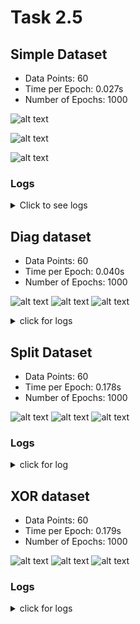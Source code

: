 # Task 2.5

## Simple Dataset

- Data Points: 60
- Time per Epoch: 0.027s
- Number of Epochs: 1000

![alt text](<Simple Hyperparametes.png>)

![alt text](<Simple dataset trained.png>)

![alt text](Simple_dataset_loss.png)

### Logs
<details>

<summary> Click to see logs </summary>
        Epoch: 0/1000, loss: 0, correct: 0
        Epoch: 0/1000, loss: 0, correct: 0
        Epoch: 0/1000, loss: 0, correct: 0
        Epoch: 0/1000, loss: 0, correct: 0
        Epoch: 0/1000, loss: 0, correct: 0
        Epoch: 10/1000, loss: 40.66641671388882, correct: 32
        Epoch: 20/1000, loss: 39.97227947459174, correct: 32
        Epoch: 30/1000, loss: 39.3183296648064, correct: 32
        Epoch: 40/1000, loss: 38.6798343708346, correct: 32
        Epoch: 50/1000, loss: 38.03690519707338, correct: 32
        Epoch: 60/1000, loss: 37.373045835148865, correct: 32
        Epoch: 70/1000, loss: 36.67419120360861, correct: 32
        Epoch: 80/1000, loss: 35.93175612071246, correct: 32
        Epoch: 90/1000, loss: 35.13738612100316, correct: 32
        Epoch: 100/1000, loss: 34.28801006774581, correct: 32
        Epoch: 110/1000, loss: 33.38525808154046, correct: 32
        Epoch: 120/1000, loss: 32.43518741484104, correct: 45
        Epoch: 130/1000, loss: 31.43870098618768, correct: 47
        Epoch: 140/1000, loss: 30.396147565921996, correct: 47
        Epoch: 150/1000, loss: 29.33368306844758, correct: 47
        Epoch: 160/1000, loss: 28.26142815270128, correct: 48
        Epoch: 170/1000, loss: 27.1984339214092, correct: 50
        Epoch: 180/1000, loss: 26.13019916290703, correct: 51
        Epoch: 190/1000, loss: 25.05677232675776, correct: 54
        Epoch: 200/1000, loss: 23.98343612398844, correct: 55
        Epoch: 210/1000, loss: 22.917472567046133, correct: 55
        Epoch: 220/1000, loss: 21.86701842228461, correct: 56
        Epoch: 230/1000, loss: 20.84038002781018, correct: 57
        Epoch: 240/1000, loss: 19.85571497045329, correct: 57
        Epoch: 250/1000, loss: 18.952630486868152, correct: 57
        Epoch: 260/1000, loss: 18.110198314894088, correct: 58
        Epoch: 270/1000, loss: 17.31524854212857, correct: 58
        Epoch: 280/1000, loss: 16.57783233834722, correct: 58
        Epoch: 290/1000, loss: 15.902121400517245, correct: 58
        Epoch: 300/1000, loss: 15.273165304680804, correct: 58
        Epoch: 310/1000, loss: 14.688857040848461, correct: 58
        Epoch: 320/1000, loss: 14.149175481482697, correct: 58
        Epoch: 330/1000, loss: 13.648913348602251, correct: 58
        Epoch: 340/1000, loss: 13.183965577970941, correct: 58
        Epoch: 350/1000, loss: 12.747262374897385, correct: 59
        Epoch: 360/1000, loss: 12.33383397726282, correct: 59
        Epoch: 370/1000, loss: 11.941987488229607, correct: 59
        Epoch: 380/1000, loss: 11.571998314984318, correct: 59
        Epoch: 390/1000, loss: 11.225845204459889, correct: 59
        Epoch: 400/1000, loss: 10.900036245314563, correct: 59
        Epoch: 410/1000, loss: 10.591072249961318, correct: 59
        Epoch: 420/1000, loss: 10.29710255111091, correct: 59
        Epoch: 430/1000, loss: 10.0171150487664, correct: 59
        Epoch: 440/1000, loss: 9.750217314098172, correct: 59
        Epoch: 450/1000, loss: 9.495586473130452, correct: 59
        Epoch: 460/1000, loss: 9.252461191710735, correct: 59
        Epoch: 470/1000, loss: 9.022687004582705, correct: 59
        Epoch: 480/1000, loss: 8.80587568473579, correct: 59
        Epoch: 490/1000, loss: 8.599505256735931, correct: 59
        Epoch: 500/1000, loss: 8.401977347124355, correct: 59
        Epoch: 510/1000, loss: 8.212715735289386, correct: 59
        Epoch: 520/1000, loss: 8.031174313775177, correct: 59
        Epoch: 530/1000, loss: 7.856894861180704, correct: 59
        Epoch: 540/1000, loss: 7.689453838794261, correct: 59
        Epoch: 550/1000, loss: 7.528459411782259, correct: 59
        Epoch: 560/1000, loss: 7.373548768078271, correct: 59
        Epoch: 570/1000, loss: 7.2243856739939645, correct: 59
        Epoch: 580/1000, loss: 7.080658243920734, correct: 59
        Epoch: 590/1000, loss: 6.942100830275266, correct: 59
        Epoch: 600/1000, loss: 6.808424983791786, correct: 59
        Epoch: 610/1000, loss: 6.679383543421545, correct: 59
        Epoch: 620/1000, loss: 6.554729679918693, correct: 59
        Epoch: 630/1000, loss: 6.434245580842857, correct: 59
        Epoch: 640/1000, loss: 6.31772933544497, correct: 59
        Epoch: 650/1000, loss: 6.204992247856137, correct: 59
        Epoch: 660/1000, loss: 6.095857777155865, correct: 59
        Epoch: 670/1000, loss: 5.99016057105509, correct: 59
        Epoch: 680/1000, loss: 5.887745583993832, correct: 59
        Epoch: 690/1000, loss: 5.788467272173907, correct: 59
        Epoch: 700/1000, loss: 5.6921888587542435, correct: 59
        Epoch: 710/1000, loss: 5.598781663015, correct: 59
        Epoch: 720/1000, loss: 5.50812448782009, correct: 59
        Epoch: 730/1000, loss: 5.420104202037484, correct: 59
        Epoch: 740/1000, loss: 5.334611995251909, correct: 59
        Epoch: 750/1000, loss: 5.251545490632873, correct: 59
        Epoch: 760/1000, loss: 5.170808334226578, correct: 59
        Epoch: 770/1000, loss: 5.092309294914167, correct: 59
        Epoch: 780/1000, loss: 5.015961907636807, correct: 59
        Epoch: 790/1000, loss: 4.941684146670681, correct: 59
        Epoch: 800/1000, loss: 4.8693981261821815, correct: 59
        Epoch: 810/1000, loss: 4.799029825572957, correct: 59
        Epoch: 820/1000, loss: 4.730508837353508, correct: 59
        Epoch: 830/1000, loss: 4.663768135490884, correct: 59
        Epoch: 840/1000, loss: 4.598743862364912, correct: 59
        Epoch: 850/1000, loss: 4.53537513264031, correct: 59
        Epoch: 860/1000, loss: 4.473603852519642, correct: 59
        Epoch: 870/1000, loss: 4.4133745529859185, correct: 59
        Epoch: 880/1000, loss: 4.354634235774808, correct: 59
        Epoch: 890/1000, loss: 4.297332230935383, correct: 59
        Epoch: 900/1000, loss: 4.241420064946854, correct: 59
        Epoch: 910/1000, loss: 4.186851338456997, correct: 60
        Epoch: 920/1000, loss: 4.133581612797024, correct: 60
        Epoch: 930/1000, loss: 4.0815683045085365, correct: 60
        Epoch: 940/1000, loss: 4.030770587191221, correct: 60
        Epoch: 950/1000, loss: 3.9811493000459626, correct: 60
        Epoch: 960/1000, loss: 3.9326668625477184, correct: 60
        Epoch: 970/1000, loss: 3.8852871947366086, correct: 60
        Epoch: 980/1000, loss: 3.83897564266385, correct: 60
        Epoch: 990/1000, loss: 3.7936989085734565, correct: 60
        Epoch: 1000/1000, loss: 3.749424985439748, correct: 60

</details>

## Diag dataset
- Data Points: 60
- Time per Epoch: 0.040s
- Number of Epochs: 1000

![alt text](<Diag Hyper.png>)
![alt text](<Diag dataset trained.png>)
![alt text](<Diag loss.png>)

<details>

### Logs
<summary>click for logs </summary>

        Epoch: 0/1000, loss: 0, correct: 0
        Epoch: 10/1000, loss: 26.72271376503763, correct: 53
        Epoch: 20/1000, loss: 21.7826788572795, correct: 53
        Epoch: 30/1000, loss: 19.768828468937794, correct: 53
        Epoch: 40/1000, loss: 18.952149974315617, correct: 53
        Epoch: 50/1000, loss: 18.563232377296575, correct: 53
        Epoch: 60/1000, loss: 18.326364635901633, correct: 53
        Epoch: 70/1000, loss: 18.155975272668655, correct: 53
        Epoch: 80/1000, loss: 18.01948533099201, correct: 53
        Epoch: 90/1000, loss: 17.89383018304273, correct: 53
        Epoch: 100/1000, loss: 17.77099343097421, correct: 53
        Epoch: 110/1000, loss: 17.65004110559787, correct: 53
        Epoch: 120/1000, loss: 17.52721574393752, correct: 53
        Epoch: 130/1000, loss: 17.40163821112213, correct: 53
        Epoch: 140/1000, loss: 17.272973588122337, correct: 53
        Epoch: 150/1000, loss: 17.14099120804634, correct: 53
        Epoch: 160/1000, loss: 17.005465446994773, correct: 53
        Epoch: 170/1000, loss: 16.866273614645664, correct: 53
        Epoch: 180/1000, loss: 16.723306857181072, correct: 53
        Epoch: 190/1000, loss: 16.576474976903935, correct: 53
        Epoch: 200/1000, loss: 16.42569558467106, correct: 53
        Epoch: 210/1000, loss: 16.270893883588858, correct: 53
        Epoch: 220/1000, loss: 16.111999176192498, correct: 53
        Epoch: 230/1000, loss: 15.948939755858213, correct: 53
        Epoch: 240/1000, loss: 15.781637690803898, correct: 53
        Epoch: 250/1000, loss: 15.610024328190374, correct: 53
        Epoch: 260/1000, loss: 15.434042617515502, correct: 53
        Epoch: 270/1000, loss: 15.253648216963601, correct: 53
        Epoch: 280/1000, loss: 15.06888034742457, correct: 53
        Epoch: 290/1000, loss: 14.879889562608899, correct: 53
        Epoch: 300/1000, loss: 14.686760490856747, correct: 53
        Epoch: 310/1000, loss: 14.4894248671194, correct: 53
        Epoch: 320/1000, loss: 14.28797310341585, correct: 53
        Epoch: 330/1000, loss: 14.082592676390203, correct: 53
        Epoch: 340/1000, loss: 13.87345806666258, correct: 53
        Epoch: 350/1000, loss: 13.660586780278388, correct: 53
        Epoch: 360/1000, loss: 13.444063971253998, correct: 53
        Epoch: 370/1000, loss: 13.22401841337258, correct: 53
        Epoch: 380/1000, loss: 13.000611412327377, correct: 53
        Epoch: 390/1000, loss: 12.775866244255711, correct: 53
        Epoch: 400/1000, loss: 12.560124079137857, correct: 53
        Epoch: 410/1000, loss: 12.343255903420184, correct: 53
        Epoch: 420/1000, loss: 12.126002762786522, correct: 53
        Epoch: 430/1000, loss: 11.908390625081807, correct: 53
        Epoch: 440/1000, loss: 11.69043883180865, correct: 53
        Epoch: 450/1000, loss: 11.472020426929596, correct: 53
        Epoch: 460/1000, loss: 11.255208106339166, correct: 53
        Epoch: 470/1000, loss: 11.038034228200079, correct: 53
        Epoch: 480/1000, loss: 10.821766409897696, correct: 53
        Epoch: 490/1000, loss: 10.606250292338498, correct: 54
        Epoch: 500/1000, loss: 10.391590562077859, correct: 54
        Epoch: 510/1000, loss: 10.17797823594215, correct: 54
        Epoch: 520/1000, loss: 9.966220521916306, correct: 54
        Epoch: 530/1000, loss: 9.755297136831691, correct: 54
        Epoch: 540/1000, loss: 9.545724293287156, correct: 54
        Epoch: 550/1000, loss: 9.337780906278336, correct: 54
        Epoch: 560/1000, loss: 9.133326630223738, correct: 55
        Epoch: 570/1000, loss: 8.930369000938539, correct: 56
        Epoch: 580/1000, loss: 8.730210061829654, correct: 56
        Epoch: 590/1000, loss: 8.531934967843634, correct: 56
        Epoch: 600/1000, loss: 8.33629468407499, correct: 56
        Epoch: 610/1000, loss: 8.1439624511648, correct: 56
        Epoch: 620/1000, loss: 7.954141546483041, correct: 57
        Epoch: 630/1000, loss: 7.767467938918778, correct: 58
        Epoch: 640/1000, loss: 7.584922546431957, correct: 58
        Epoch: 650/1000, loss: 7.4052416621133395, correct: 58
        Epoch: 660/1000, loss: 7.229347773510189, correct: 58
        Epoch: 670/1000, loss: 7.057685396699719, correct: 58
        Epoch: 680/1000, loss: 6.889497218555314, correct: 58
        Epoch: 690/1000, loss: 6.725431602018964, correct: 58
        Epoch: 700/1000, loss: 6.565195777609063, correct: 58
        Epoch: 710/1000, loss: 6.409470338512731, correct: 58
        Epoch: 720/1000, loss: 6.25850535438115, correct: 58
        Epoch: 730/1000, loss: 6.111226262114791, correct: 58
        Epoch: 740/1000, loss: 5.96758949170509, correct: 58
        Epoch: 750/1000, loss: 5.8282246454692, correct: 58
        Epoch: 760/1000, loss: 5.692704336238169, correct: 58
        Epoch: 770/1000, loss: 5.560513874932069, correct: 58
        Epoch: 780/1000, loss: 5.43246618766497, correct: 58
        Epoch: 790/1000, loss: 5.308213794283866, correct: 58
        Epoch: 800/1000, loss: 5.188013639319213, correct: 59
        Epoch: 810/1000, loss: 5.072093385414103, correct: 59
        Epoch: 820/1000, loss: 4.959710136624371, correct: 59
        Epoch: 830/1000, loss: 4.8507268197838735, correct: 59
        Epoch: 840/1000, loss: 4.745544393080181, correct: 59
        Epoch: 850/1000, loss: 4.6436418804778405, correct: 59
        Epoch: 860/1000, loss: 4.544577049598798, correct: 59
        Epoch: 870/1000, loss: 4.448507336724049, correct: 59
        Epoch: 880/1000, loss: 4.355433011438919, correct: 59
        Epoch: 890/1000, loss: 4.265597722569588, correct: 59
        Epoch: 900/1000, loss: 4.178737212867274, correct: 59
        Epoch: 910/1000, loss: 4.095104170742048, correct: 59
        Epoch: 920/1000, loss: 4.013874592685899, correct: 59
        Epoch: 930/1000, loss: 3.935444535385456, correct: 60
        Epoch: 940/1000, loss: 3.8589894434643557, correct: 60
        Epoch: 950/1000, loss: 3.7851942525682087, correct: 60
        Epoch: 960/1000, loss: 3.713521775388863, correct: 60
        Epoch: 970/1000, loss: 3.6438490569920803, correct: 60
        Epoch: 980/1000, loss: 3.57718295444152, correct: 60
        Epoch: 990/1000, loss: 3.5128097864393513, correct: 60
        Epoch: 1000/1000, loss: 3.450317348751669, correct: 60

</details>

## Split Dataset
- Data Points: 60
- Time per Epoch: 0.178s
- Number of Epochs: 1000

![alt text](<Split hyper.png>)
![alt text](<Split image.png>)
![alt text](<SPlit loss.png>)

### Logs

<details>

<summary> click for log </summary>

        Epoch: 0/1000, loss: 0, correct: 0  
        Epoch: 10/1000, loss: 36.911340342549025, correct: 40  
        Epoch: 20/1000, loss: 36.310097256300445, correct: 39  
        Epoch: 30/1000, loss: 35.425556876741915, correct: 43  
        Epoch: 40/1000, loss: 35.23475565056721, correct: 43
        Epoch: 50/1000, loss: 35.043179576615834, correct: 43
        Epoch: 60/1000, loss: 34.84409175905893, correct: 44
        Epoch: 70/1000, loss: 34.63035408252627, correct: 44
        Epoch: 80/1000, loss: 34.40636314942606, correct: 44
        Epoch: 90/1000, loss: 34.19390375356776, correct: 44
        Epoch: 100/1000, loss: 33.974593950356756, correct: 44
        Epoch: 110/1000, loss: 33.75063957454392, correct: 45
        Epoch: 120/1000, loss: 33.521425134969284, correct: 45
        Epoch: 130/1000, loss: 33.28527336201723, correct: 45
        Epoch: 140/1000, loss: 33.038716229873174, correct: 44
        Epoch: 150/1000, loss: 32.78209280702144, correct: 44
        Epoch: 160/1000, loss: 32.518320907915495, correct: 44
        Epoch: 170/1000, loss: 32.23874013809563, correct: 45
        Epoch: 180/1000, loss: 31.935073391952248, correct: 44
        Epoch: 190/1000, loss: 31.634887716195813, correct: 44
        Epoch: 200/1000, loss: 31.332791460922436, correct: 44
        Epoch: 210/1000, loss: 31.022716350094203, correct: 44
        Epoch: 220/1000, loss: 30.703583325338567, correct: 44
        Epoch: 230/1000, loss: 30.36310648779538, correct: 44
        Epoch: 240/1000, loss: 30.000090505674855, correct: 44
        Epoch: 250/1000, loss: 29.58226077416332, correct: 45
        Epoch: 260/1000, loss: 29.173263845408407, correct: 45
        Epoch: 270/1000, loss: 28.762725313391766, correct: 45
        Epoch: 280/1000, loss: 28.363090417878865, correct: 46
        Epoch: 290/1000, loss: 27.954039201205166, correct: 46
        Epoch: 300/1000, loss: 27.537043041907197, correct: 48
        Epoch: 310/1000, loss: 27.10950822312351, correct: 49
        Epoch: 320/1000, loss: 26.680238892292437, correct: 49
        Epoch: 330/1000, loss: 26.24564530536475, correct: 50
        Epoch: 340/1000, loss: 25.80545812954856, correct: 50
        Epoch: 350/1000, loss: 25.358181042410813, correct: 50
        Epoch: 360/1000, loss: 24.90423464863179, correct: 51
        Epoch: 370/1000, loss: 24.444586477893836, correct: 53
        Epoch: 380/1000, loss: 23.983864878694803, correct: 53
        Epoch: 390/1000, loss: 23.521247520818157, correct: 53
        Epoch: 400/1000, loss: 23.05714181492224, correct: 53
        Epoch: 410/1000, loss: 22.590217192332982, correct: 53
        Epoch: 420/1000, loss: 22.124330869668558, correct: 54
        Epoch: 430/1000, loss: 21.65702257376482, correct: 55
        Epoch: 440/1000, loss: 21.18963311984202, correct: 55
        Epoch: 450/1000, loss: 20.72651530596087, correct: 55
        Epoch: 460/1000, loss: 20.26548395227608, correct: 56
        Epoch: 470/1000, loss: 19.80660829030451, correct: 56
        Epoch: 480/1000, loss: 19.351454510378243, correct: 56
        Epoch: 490/1000, loss: 18.904702064779173, correct: 56
        Epoch: 500/1000, loss: 18.467991209357436, correct: 56
        Epoch: 510/1000, loss: 18.038600869746094, correct: 56
        Epoch: 520/1000, loss: 17.616462104924732, correct: 56
        Epoch: 530/1000, loss: 17.202130700990608, correct: 56
        Epoch: 540/1000, loss: 16.797770899801424, correct: 56
        Epoch: 550/1000, loss: 16.399832952887603, correct: 56
        Epoch: 560/1000, loss: 16.01010168506385, correct: 57
        Epoch: 570/1000, loss: 15.622369630071207, correct: 58
        Epoch: 580/1000, loss: 15.240370890753285, correct: 58
        Epoch: 590/1000, loss: 14.861940599962956, correct: 58
        Epoch: 600/1000, loss: 14.494932222130958, correct: 58
        Epoch: 610/1000, loss: 14.139108060600753, correct: 58
        Epoch: 620/1000, loss: 13.781736033037744, correct: 58
        Epoch: 630/1000, loss: 13.436776053033721, correct: 58
        Epoch: 640/1000, loss: 13.100318148457603, correct: 58
        Epoch: 650/1000, loss: 12.772913752249453, correct: 58
        Epoch: 660/1000, loss: 12.460291863053348, correct: 58
        Epoch: 670/1000, loss: 12.1660296908564, correct: 58
        Epoch: 680/1000, loss: 11.899297867355491, correct: 58
        Epoch: 690/1000, loss: 11.643991921295923, correct: 58
        Epoch: 700/1000, loss: 11.39708211080942, correct: 58
        Epoch: 710/1000, loss: 11.15992250996391, correct: 58
        Epoch: 720/1000, loss: 10.931660442384144, correct: 58
        Epoch: 730/1000, loss: 10.712093403952917, correct: 58
        Epoch: 740/1000, loss: 10.500927817919125, correct: 58
        Epoch: 750/1000, loss: 10.297491812825754, correct: 58
        Epoch: 760/1000, loss: 10.101472797334193, correct: 58
        Epoch: 770/1000, loss: 9.913957723564138, correct: 58
        Epoch: 780/1000, loss: 9.733617209603105, correct: 58
        Epoch: 790/1000, loss: 9.560259821001143, correct: 58
        Epoch: 800/1000, loss: 9.39304793448064, correct: 58
        Epoch: 810/1000, loss: 9.231782532117856, correct: 58
        Epoch: 820/1000, loss: 9.076684789393415, correct: 58
        Epoch: 830/1000, loss: 8.927220079026233, correct: 58
        Epoch: 840/1000, loss: 8.782889273335847, correct: 58
        Epoch: 850/1000, loss: 8.643876718899502, correct: 58
        Epoch: 860/1000, loss: 8.509077195523867, correct: 58
        Epoch: 870/1000, loss: 8.379342488145074, correct: 58
        Epoch: 880/1000, loss: 8.25374680865081, correct: 58
        Epoch: 890/1000, loss: 8.131959178310305, correct: 58
        Epoch: 900/1000, loss: 8.014344328839675, correct: 58
        Epoch: 910/1000, loss: 7.900458803837101, correct: 58
        Epoch: 920/1000, loss: 7.7899938287124835, correct: 58
        Epoch: 930/1000, loss: 7.682730743826313, correct: 58
        Epoch: 940/1000, loss: 7.5787818797133335, correct: 58
        Epoch: 950/1000, loss: 7.47797490344107, correct: 58
        Epoch: 960/1000, loss: 7.380574012006114, correct: 58
        Epoch: 970/1000, loss: 7.286007945718235, correct: 58
        Epoch: 980/1000, loss: 7.193909051177172, correct: 58
        Epoch: 990/1000, loss: 7.1043321156729915, correct: 58
        Epoch: 1000/1000, loss: 7.017528134676799, correct: 58

</details>

## XOR dataset
- Data Points: 60
- Time per Epoch: 0.179s
- Number of Epochs: 1000

![alt text](<Xor Hyper.png>)
![alt text](<Xor trained.png>)
![alt text](<Xor loss.png>)

### Logs

<details>
        <summary> click for logs </summary>

        Epoch: 0/1000, loss: 0, correct: 0
        Epoch: 10/1000, loss: 36.50135159633113, correct: 48
        Epoch: 20/1000, loss: 35.55233328871321, correct: 48
        Epoch: 30/1000, loss: 34.81169559871176, correct: 47
        Epoch: 40/1000, loss: 34.139518197142216, correct: 47
        Epoch: 50/1000, loss: 33.4859869285398, correct: 47
        Epoch: 60/1000, loss: 32.84404178679067, correct: 51
        Epoch: 70/1000, loss: 32.14916968433556, correct: 52
        Epoch: 80/1000, loss: 31.490537983854015, correct: 54
        Epoch: 90/1000, loss: 30.824740941271305, correct: 54
        Epoch: 100/1000, loss: 30.13277743789131, correct: 56
        Epoch: 110/1000, loss: 29.45572327840811, correct: 55
        Epoch: 120/1000, loss: 28.83025142748938, correct: 54
        Epoch: 130/1000, loss: 28.210349742259872, correct: 54
        Epoch: 140/1000, loss: 27.572871615846225, correct: 54
        Epoch: 150/1000, loss: 26.975394653895698, correct: 54
        Epoch: 160/1000, loss: 26.399313930140227, correct: 54
        Epoch: 170/1000, loss: 25.827266664408167, correct: 54
        Epoch: 180/1000, loss: 25.275666376840817, correct: 55
        Epoch: 190/1000, loss: 24.730649359993187, correct: 55
        Epoch: 200/1000, loss: 24.189079349540997, correct: 55
        Epoch: 210/1000, loss: 23.651306207336894, correct: 55
        Epoch: 220/1000, loss: 23.11769861328807, correct: 55
        Epoch: 230/1000, loss: 22.58997823375647, correct: 55
        Epoch: 240/1000, loss: 22.07502230313644, correct: 55
        Epoch: 250/1000, loss: 21.57564002179126, correct: 56
        Epoch: 260/1000, loss: 21.084200492158686, correct: 56
        Epoch: 270/1000, loss: 20.601527473333885, correct: 56
        Epoch: 280/1000, loss: 20.127886583219304, correct: 56
        Epoch: 290/1000, loss: 19.662728208302273, correct: 56
        Epoch: 300/1000, loss: 19.207315313528426, correct: 56
        Epoch: 310/1000, loss: 18.76168802728545, correct: 57
        Epoch: 320/1000, loss: 18.326640475403213, correct: 58
        Epoch: 330/1000, loss: 17.902855514084926, correct: 58
        Epoch: 340/1000, loss: 17.491073430344276, correct: 58
        Epoch: 350/1000, loss: 17.09493644330519, correct: 58
        Epoch: 360/1000, loss: 16.71465552406277, correct: 58
        Epoch: 370/1000, loss: 16.347190716060535, correct: 58
        Epoch: 380/1000, loss: 15.993357189223842, correct: 58
        Epoch: 390/1000, loss: 15.654028891001817, correct: 58
        Epoch: 400/1000, loss: 15.325345372793416, correct: 58
        Epoch: 410/1000, loss: 15.009755652712256, correct: 58
        Epoch: 420/1000, loss: 14.706115421762112, correct: 58
        Epoch: 430/1000, loss: 14.414187231266615, correct: 58
        Epoch: 440/1000, loss: 14.134431671229576, correct: 58
        Epoch: 450/1000, loss: 13.864319030009248, correct: 58
        Epoch: 460/1000, loss: 13.60473946152296, correct: 58
        Epoch: 470/1000, loss: 13.354817512141793, correct: 58
        Epoch: 480/1000, loss: 13.113929317213456, correct: 58
        Epoch: 490/1000, loss: 12.88242792915746, correct: 58
        Epoch: 500/1000, loss: 12.659060061232447, correct: 59
        Epoch: 510/1000, loss: 12.444415900524291, correct: 59
        Epoch: 520/1000, loss: 12.237441645037157, correct: 59
        Epoch: 530/1000, loss: 12.038259032698551, correct: 59
        Epoch: 540/1000, loss: 11.847050611850197, correct: 59
        Epoch: 550/1000, loss: 11.662189612085092, correct: 59
        Epoch: 560/1000, loss: 11.484913847401582, correct: 59
        Epoch: 570/1000, loss: 11.313189184257466, correct: 59
        Epoch: 580/1000, loss: 11.148211933921202, correct: 59
        Epoch: 590/1000, loss: 10.988294800377032, correct: 59
        Epoch: 600/1000, loss: 10.834299078598841, correct: 59
        Epoch: 610/1000, loss: 10.68523912768219, correct: 59
        Epoch: 620/1000, loss: 10.541702589213033, correct: 59
        Epoch: 630/1000, loss: 10.402287693375921, correct: 59
        Epoch: 640/1000, loss: 10.268260032251826, correct: 59
        Epoch: 650/1000, loss: 10.138484015688034, correct: 59
        Epoch: 660/1000, loss: 10.012514322198951, correct: 59
        Epoch: 670/1000, loss: 9.890770571850178, correct: 59
        Epoch: 680/1000, loss: 9.772820337116432, correct: 59
        Epoch: 690/1000, loss: 9.658104442351906, correct: 59
        Epoch: 700/1000, loss: 9.547381300700444, correct: 59
        Epoch: 710/1000, loss: 9.439611774221417, correct: 59
        Epoch: 720/1000, loss: 9.334791195435871, correct: 59
        Epoch: 730/1000, loss: 9.23352703119134, correct: 59
        Epoch: 740/1000, loss: 9.134657167300997, correct: 59
        Epoch: 750/1000, loss: 9.038922258209444, correct: 59
        Epoch: 760/1000, loss: 8.945613150563245, correct: 59
        Epoch: 770/1000, loss: 8.854747360891277, correct: 59
        Epoch: 780/1000, loss: 8.766439520725253, correct: 59
        Epoch: 790/1000, loss: 8.680308158672263, correct: 59
        Epoch: 800/1000, loss: 8.59638838594347, correct: 59
        Epoch: 810/1000, loss: 8.51467836583097, correct: 59
        Epoch: 820/1000, loss: 8.43515118899315, correct: 59
        Epoch: 830/1000, loss: 8.357441768620342, correct: 59
        Epoch: 840/1000, loss: 8.281819548429393, correct: 59
        Epoch: 850/1000, loss: 8.207823155592436, correct: 59
        Epoch: 860/1000, loss: 8.135591545029307, correct: 59
        Epoch: 870/1000, loss: 8.065001985419375, correct: 59
        Epoch: 880/1000, loss: 7.996045257441341, correct: 59
        Epoch: 890/1000, loss: 7.92880833546043, correct: 59
        Epoch: 900/1000, loss: 7.863051600803929, correct: 59
        Epoch: 910/1000, loss: 7.798510613754192, correct: 59
        Epoch: 920/1000, loss: 7.735285598882395, correct: 59
        Epoch: 930/1000, loss: 7.673576061265636, correct: 59
        Epoch: 940/1000, loss: 7.612940364367212, correct: 59
        Epoch: 950/1000, loss: 7.55368224146049, correct: 59
        Epoch: 960/1000, loss: 7.495717912780837, correct: 59
        Epoch: 970/1000, loss: 7.438630981991995, correct: 59
        Epoch: 980/1000, loss: 7.382932109195014, correct: 59
        Epoch: 990/1000, loss: 7.327944020686771, correct: 59
        Epoch: 1000/1000, loss: 7.274269270066074, correct: 59

</details>
